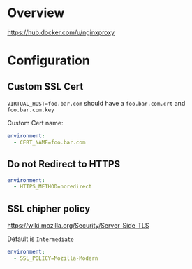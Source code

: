 # Overview

<https://hub.docker.com/u/nginxproxy>

# Configuration

## Custom SSL Cert

`VIRTUAL_HOST=foo.bar.com` should have a `foo.bar.com.crt` and `foo.bar.com.key`

Custom Cert name:

```yaml
environment:
  - CERT_NAME=foo.bar.com
```

## Do not Redirect to HTTPS

```yaml
environment:
  - HTTPS_METHOD=noredirect 
```

## SSL chipher policy

<https://wiki.mozilla.org/Security/Server_Side_TLS>

Default is `Intermediate`

```yaml
environment:
  - SSL_POLICY=Mozilla-Modern
```

